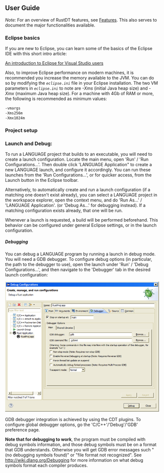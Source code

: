 ## User Guide

*Note:* For an overview of RustDT features, see [Features](Features.md#ddt-features). This also serves to document 
the major functionalities available.

### Eclipse basics

If you are new to Eclipse, you can learn some of the basics of the Eclipse IDE with this short intro article: 

[An introduction to Eclipse for Visual Studio users
](http://www.ibm.com/developerworks/opensource/library/os-eclipse-visualstudio/)

Also, to improve Eclipse performance on modern machines, it is recommended you increase the memory available to 
the JVM. You can do so by modifying the _`eclipse.ini`_ file in your Eclipse installation. The two VM parameters 
in _`eclipse.ini`_ to note are _-Xms_ (initial Java heap size) and _-Xmx_ (maximum Java heap size). For a machine
with 4Gb of RAM or more, the following is recommended as minimum values:

```
-vmargs
-Xms256m
-Xmx1024m
```

### Project setup


### Launch and Debug:
To run a LANGUAGE project that builds to an executable, you will need to create a launch configuration. Locate the main menu, open 'Run' / 'Run Configurations...'. Then double click 'LANGUAGE Application" to create a new LANGUAGE launch, and configure it accordingly. You can run these launches from the 'Run Configurations...', or for quicker access, from the Launch button in the Eclipse toolbar.

Alternatively, to automatically create and run a launch configuration (if a matching one doesn't exist already), you can select a LANGUAGE project in the workspace explorer, open the context menu, and do 'Run As...' / 'LANGUAGE Application'. (or 'Debug As...' for debugging instead). If a matching configuration exists already, that one will be run.

Whenever a launch is requested, a build will be performed beforehand. This behavior can be configured under general Eclipse settings, or in the launch configuration.

##### Debugging
You can debug a LANGUAGE program by running a launch in debug mode. You will need a GDB debugger. To configure debug options (in particular, the path to the debugger to use), open the launch under 'Run' / 'Debug Configurations...', and then navigate to the 'Debugger' tab in the desired launch configuration:

<div align="center">
<a><img src="screenshots/UserGuide_DebuggerLaunchConfiguration.png" /><a/> 
</div>

GDB debugger integration is achieved by using the CDT plugins. To configure global debugger options, go the 'C/C++'/'Debug'/'GDB' preference page.

**Note that for debugging to work**, the program must be compiled with debug symbols information, and those debug symbols must be on a format that GDB understands. Otherwise you will get GDB error messages such "(no debugging symbols found)" or "file format not recognized". See http://wiki.dlang.org/Debugging for more information on what debug symbols format each compiler produces.
